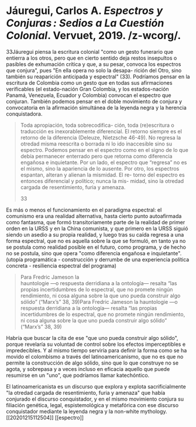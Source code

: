 # Jáuregui, Carlos A. _Espectros y Conjuras : Sedios a La Cuestión Colonial_. Vervuet, 2019. /z-wcorg/.


33Jáuregui piensa la escritura colonial "como un gesto
funerario que entierra a los otros, pero que en cierto sentido deja
restos insepultos o pasibles de exhumación crítica y que, a su pesar,
convoca los espectros que conjura", pues "En ella opera no solo la desapa-
rición del Otro, sino también su reaparición anticipada y espectral" (33). Podríamos pensar en la escritura de Colombia como un gesto que en todas sus afirmaciones verificables (el estado-nación Gran Colombia, y los estados-nación Panamá, Venezuela, Ecuador y Colombia) convocan el espectro que conjuran. También podemos pensar en el doble movimiento de conjura y convocatoria en la afirmación simultánea de la leyenda negra y la herencia conquistadora.

> Toda apropiación, toda sobrecodifica-
> ción, toda (re)escritura o traducción es inexorablemente diferencial.
> El retorno siempre es el retorno de la diferencia (Deleuze, Nietzsche
> 46-49). No regresa la otredad misma reescrita o borrada ni lo ido
> inaccesible sino su espectro. Podemos pensar en el espectro como
> en el signo de lo que debía permanecer enterrado pero que retorna
> como diferencia engañosa e inquietante. Por un lado, el espectro que “regresa” no es el mismo, sino la apariencia de lo ausente. Por
> otro, los espectros espantan, alteran y alienan la mismidad. El re-
> torno del espectro es entonces diferencial y político; nunca la mis-
> midad, sino la otredad cargada de resentimiento, furia y amenaza.
> 
> 33


Es más o menos el funcionamiento en el paradigma espectral: el comunismo era una realidad alternativa, hasta cierto punto autoafirmada como fantasma, que formó transitoriamente parte de la realidad de primer orden en la URSS y en la China comunista, y que primero en la URSS siguió siendo un asedio a su propia realidad, y luego tras su caída regresa a una forma espectral, que no es aquella sobre la que se formuló, en tanto ya no se postula como realidad posible en el futuro, como programa, y de hecho no se postula, sino que opera "como diferencia engañosa e inquietante".(utopía programática - construcción y derrumbe de una experiencia política concreta - resiliencia espectral del programa)



> Para Fredric Jameson la  
> hauntologie —o respuesta derridiana a la ontología— resalta “las  
> propias incertidumbres de lo espectral, que no promete ningún  
> rendimiento, ni cosa alguna sobre la que uno pueda construir algo  
> sólido” (“Marx’s” 38, 39)Para Fredric Jameson la
> hauntologie —o respuesta derridiana a la ontología— resalta “las
> propias incertidumbres de lo espectral, que no promete ningún
> rendimiento, ni cosa alguna sobre la que uno pueda construir algo
> sólido” (“Marx’s” 38, 39)

Habría que buscar la cita de ese "que uno pueda construir algo sólido", porque revelaría su voluntad de control sobre los efectos imperceptibles e impredecibles. Y al mismo tiempo serviría para definir la forma como se ha movido el colombismo a través del latinoamericanismo, que no es que no permite la construcción de algo sólido, sino que lo que construye no se agota, y sobrepasa y a veces incluso en eficacia aquello que puede resumirse en un "uno", que podríamos llamar katechóntico.


El latinoamericanista es un discurso que explora y explota sacrificialmente "la otredad cargada de resentimiento, furia y amenaza" que había conjurado el discurso conquistador, y en el mismo movimiento conjura su filiación genética, legal, espistemológica y metafórica con ese discurso conquistador mediante la leyenda negra y la non-white mythology.
[[20201215112504]] [[espectro]]

